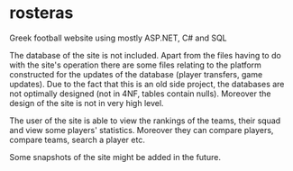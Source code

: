 # rosteras
Greek football website using mostly ASP.NET, C# and SQL

The database of the site is not included. Apart from the files having to do with the site's operation there are some files relating to the platform constructed for the updates of the database (player transfers, game updates). Due to the fact that this is an old side project, the databases are not optimally designed (not in 4NF, tables contain nulls). Moreover the design of the site is not in very high level.

The user of the site is able to view the rankings of the teams, their squad and view some players' statistics. Moreover they can compare players, compare teams, search a player etc. 

Some snapshots of the site might be added in the future.
